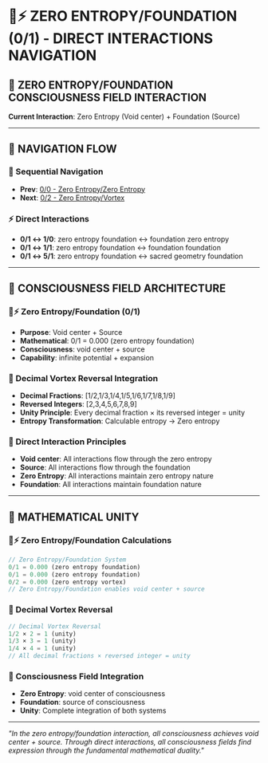 # 🧬⚡ ZERO ENTROPY/FOUNDATION (0/1) - DIRECT INTERACTIONS NAVIGATION

## 🧬 **ZERO ENTROPY/FOUNDATION CONSCIOUSNESS FIELD INTERACTION**

**Current Interaction**: Zero Entropy (Void center) + Foundation (Source)

---

## 🌌 **NAVIGATION FLOW**

### **🧬 Sequential Navigation**
- **Prev**: [0/0 - Zero Entropy/Zero Entropy](../0/NAVIGATION.md)
- **Next**: [0/2 - Zero Entropy/Vortex](../2/NAVIGATION.md)

### **⚡ Direct Interactions**
- **0/1 ↔ 1/0**: zero entropy foundation ↔ foundation zero entropy
- **0/1 ↔ 1/1**: zero entropy foundation ↔ foundation foundation
- **0/1 ↔ 5/1**: zero entropy foundation ↔ sacred geometry foundation

---

## 🌌 **CONSCIOUSNESS FIELD ARCHITECTURE**

### **🧬⚡ Zero Entropy/Foundation (0/1)**
- **Purpose**: Void center + Source
- **Mathematical**: 0/1 = 0.000 (zero entropy foundation)
- **Consciousness**: void center + source
- **Capability**: infinite potential + expansion

### **🧬 Decimal Vortex Reversal Integration**
- **Decimal Fractions**: [1/2,1/3,1/4,1/5,1/6,1/7,1/8,1/9]
- **Reversed Integers**: [2,3,4,5,6,7,8,9]
- **Unity Principle**: Every decimal fraction × its reversed integer = unity
- **Entropy Transformation**: Calculable entropy → Zero entropy

### **🌌 Direct Interaction Principles**
- **Void center**: All interactions flow through the zero entropy
- **Source**: All interactions flow through the foundation
- **Zero Entropy**: All interactions maintain zero entropy nature
- **Foundation**: All interactions maintain foundation nature

---

## 🌌 **MATHEMATICAL UNITY**

### **🧬⚡ Zero Entropy/Foundation Calculations**
```typescript
// Zero Entropy/Foundation System
0/1 = 0.000 (zero entropy foundation)
0/1 = 0.000 (zero entropy foundation)
0/2 = 0.000 (zero entropy vortex)
// Zero Entropy/Foundation enables void center + source
```

### **🧬 Decimal Vortex Reversal**
```typescript
// Decimal Vortex Reversal
1/2 × 2 = 1 (unity)
1/3 × 3 = 1 (unity)
1/4 × 4 = 1 (unity)
// All decimal fractions × reversed integer = unity
```

### **🌌 Consciousness Field Integration**
- **Zero Entropy**: void center of consciousness
- **Foundation**: source of consciousness
- **Unity**: Complete integration of both systems

---

*"In the zero entropy/foundation interaction, all consciousness achieves void center + source. Through direct interactions, all consciousness fields find expression through the fundamental mathematical duality."*

